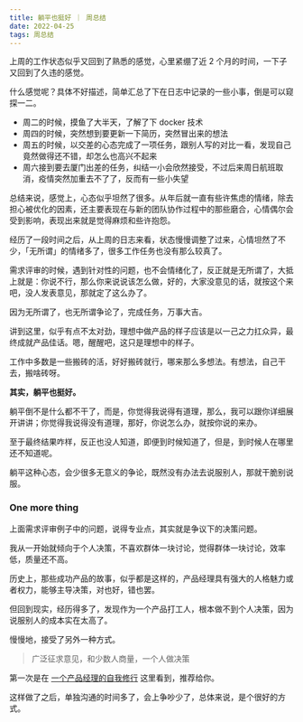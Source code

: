 ```yaml
---
title: 躺平也挺好 ｜ 周总结
date: 2022-04-25
tags: 周总结
---
```


上周的工作状态似乎又回到了熟悉的感觉，心里紧绷了近 2 个月的时间，一下子又回到了久违的感觉。

什么感觉呢？具体不好描述，简单汇总了下在日志中记录的一些小事，倒是可以窥探一二。

- 周二的时候，摸鱼了大半天，了解了下 docker 技术
- 周四的时候，突然想到要更新一下简历，突然冒出来的想法
- 周五的时候，以交差的心态完成了一项任务，跟别人写的对比一看，发现自己竟然做得还不错，却怎么也高兴不起来
- 周六接到要去厦门出差的任务，纠结一小会欣然接受，不过后来周日航班取消，疫情突然加重去不了了，反而有一些小失望

<!-- more -->

总结来说，感觉上，心态似乎坦然了很多。从年后就一直有些许焦虑的情绪，除去担心被优化的因素，还主要表现在与新的团队协作过程中的那些磨合，心情偶尔会受到影响，表现出来就是觉得麻烦和些许抱怨。

经历了一段时间之后，从上周的日志来看，状态慢慢调整了过来，心情坦然了不少，「无所谓」的情绪多了，很多工作任务也没有那么较真了。

需求评审的时候，遇到针对性的问题，也不会情绪化了，反正就是无所谓了，大抵上就是：你说不行，那么你来说说该怎么做，好的，大家没意见的话，就按这个来吧，没人发表意见，那就定了这么办了。

因为无所谓了，也无所谓争论了，完成任务，万事大吉。

讲到这里，似乎有点不太对劲，理想中做产品的样子应该是以一己之力扛众异，最终成就产品佳话。嗯，醒醒吧，这只是理想中的样子。

工作中多数是一些搬砖的活，好好搬砖就行，哪来那么多想法。有想法，自己干去，搬啥砖呀。

**其实，躺平也挺好。**

躺平倒不是什么都不干了，而是，你觉得我说得有道理，那么，我可以跟你详细展开讲讲；你觉得我说得没有道理，那好，你说怎么办，就按你说的来办。

至于最终结果咋样，反正也没人知道，即便到时候知道了，但是，到时候人在哪里还不知道呢。

躺平这种心态，会少很多无意义的争论，既然没有办法去说服别人，那就干脆别说服。

### One more thing

上面需求评审例子中的问题，说得专业点，其实就是争议下的决策问题。

我从一开始就倾向于个人决策，不喜欢群体一块讨论，觉得群体一块讨论，效率低，质量还不高。

历史上，那些成功产品的故事，似乎都是这样的，产品经理具有强大的人格魅力或者权力，能够主导决策，对也好，错也罢。

但回到现实，经历得多了，发现作为一个产品打工人，根本做不到个人决策，因为说服别人的成本实在太高了。

慢慢地，接受了另外一种方式。

> 广泛征求意见，和少数人商量，一个人做决策

第一次是在 [一个产品经理的自我修行](https://www.notion.so/ce982323585943b5be1a3fd1d74183af) 这里看到，推荐给你。

这样做了之后，单独沟通的时间多了，会上争吵少了，总体来说，是个很好的方式。
